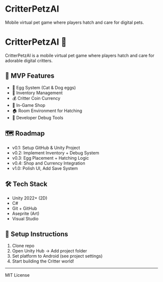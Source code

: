 # CritterPetzAI
Mobile virtual pet game where players hatch and care for digital pets.

# CritterPetzAI 🐾

CritterPetzAI is a mobile virtual pet game where players hatch and care for adorable digital critters.

## 🎯 MVP Features
- 🐣 Egg System (Cat & Dog eggs)
- 🎒 Inventory Management
- 💰 Critter Coin Currency
- 🛒 In-Game Shop
- 🏠 Room Environment for Hatching
- 🐞 Developer Debug Tools

## 🗺️ Roadmap
- v0.1: Setup GitHub & Unity Project
- v0.2: Implement Inventory + Debug System
- v0.3: Egg Placement + Hatching Logic
- v0.4: Shop and Currency Integration
- v1.0: Polish UI, Add Save System

## 🛠️ Tech Stack
- Unity 2022+ (2D)
- C#
- Git + GitHub
- Aseprite (Art)
- Visual Studio

## 🔧 Setup Instructions
1. Clone repo
2. Open Unity Hub → Add project folder
3. Set platform to Android (see project settings)
4. Start building the Critter world!

---

MIT License
